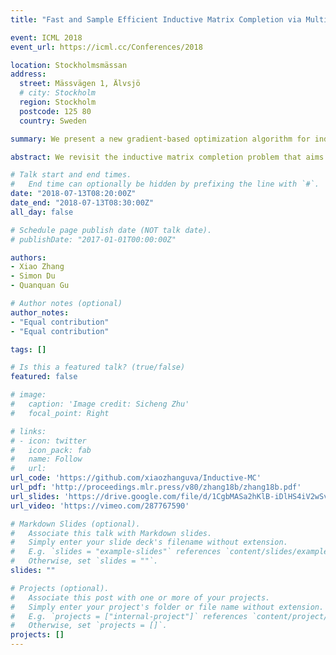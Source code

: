 ```yaml
---
title: "Fast and Sample Efficient Inductive Matrix Completion via Multi-Phase Procrustes Flow"

event: ICML 2018
event_url: https://icml.cc/Conferences/2018

location: Stockholmsmässan
address:
  street: Mässvägen 1, Älvsjö
  # city: Stockholm
  region: Stockholm
  postcode: 125 80
  country: Sweden

summary: We present a new gradient-based optimization algorithm for inductive matrix completion, which achieves both linear rate of convengence and sample complexities linearly depending on the feature dimension.

abstract: We revisit the inductive matrix completion problem that aims to recover a rank-r matrix with ambient dimension d given n features as the side prior information. The goal is to make use of the known n features to reduce sample and computational complexities. We present and analyze a new gradient-based non-convex optimization algorithm that converges to the true underlying matrix at a linear rate with sample complexity only linearly depending on n and logarithmically depending on d. To the best of our knowledge, all previous algorithms either have a quadratic dependency on the number of features in sample complexity or a sub-linear computational convergence rate. In addition, we provide experiments on both synthetic and real world data to demonstrate the effectiveness of our proposed algorithm.

# Talk start and end times.
#   End time can optionally be hidden by prefixing the line with `#`.
date: "2018-07-13T08:20:00Z"
date_end: "2018-07-13T08:30:00Z"
all_day: false

# Schedule page publish date (NOT talk date).
# publishDate: "2017-01-01T00:00:00Z"

authors: 
- Xiao Zhang
- Simon Du
- Quanquan Gu

# Author notes (optional)
author_notes:
- "Equal contribution"
- "Equal contribution"

tags: []

# Is this a featured talk? (true/false)
featured: false

# image:
#   caption: 'Image credit: Sicheng Zhu'
#   focal_point: Right

# links:
# - icon: twitter
#   icon_pack: fab
#   name: Follow
#   url: 
url_code: 'https://github.com/xiaozhanguva/Inductive-MC'
url_pdf: 'http://proceedings.mlr.press/v80/zhang18b/zhang18b.pdf'
url_slides: 'https://drive.google.com/file/d/1CgbMASa2hKlB-iDlHS4iV2wSvWr4IUch/view?usp=sharing'
url_video: 'https://vimeo.com/287767590'

# Markdown Slides (optional).
#   Associate this talk with Markdown slides.
#   Simply enter your slide deck's filename without extension.
#   E.g. `slides = "example-slides"` references `content/slides/example-slides.md`.
#   Otherwise, set `slides = ""`.
slides: ""

# Projects (optional).
#   Associate this post with one or more of your projects.
#   Simply enter your project's folder or file name without extension.
#   E.g. `projects = ["internal-project"]` references `content/project/deep-learning/index.md`.
#   Otherwise, set `projects = []`.
projects: []
---
```

<!-- {{% callout note %}}
To view my presentation, click the **Video** button and drag the progress bar to 13:36.
{{% /callout %}} -->

<!-- Slides can be added in a few ways:

- **Create** slides using Wowchemy's [*Slides*](https://wowchemy.com/docs/managing-content/#create-slides) feature and link using `slides` parameter in the front matter of the talk file
- **Upload** an existing slide deck to `static/` and link using `url_slides` parameter in the front matter of the talk file
- **Embed** your slides (e.g. Google Slides) or presentation video on this page using [shortcodes](https://wowchemy.com/docs/writing-markdown-latex/).

Further event details, including [page elements](https://wowchemy.com/docs/writing-markdown-latex/) such as image galleries, can be added to the body of this page. -->
